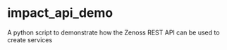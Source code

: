 # impact_api_demo
A python script to demonstrate how the Zenoss REST API can be used to create services
